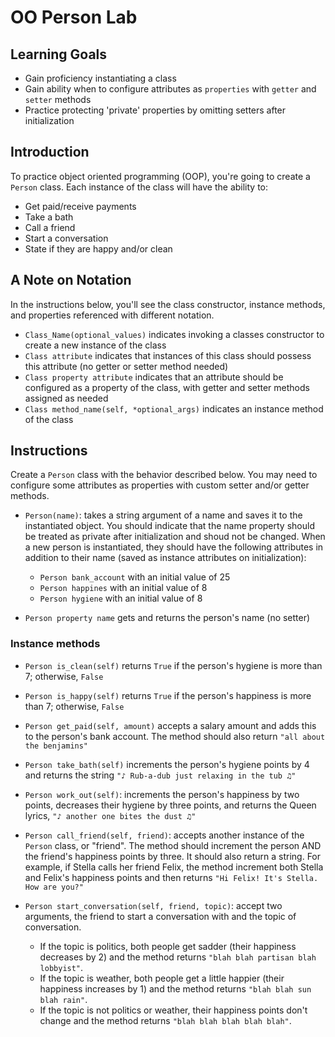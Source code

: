 # OO Person Lab

## Learning Goals

- Gain proficiency instantiating a class
- Gain ability when to configure attributes as `properties` with `getter` and `setter` methods
- Practice protecting 'private' properties by omitting setters after initialization

## Introduction

To practice object oriented programming (OOP), you're going to create a `Person` class. Each instance of the class will have the ability to:

- Get paid/receive payments
- Take a bath
- Call a friend
- Start a conversation
- State if they are happy and/or clean

## A Note on Notation

In the instructions below, you'll see the class constructor, instance methods, and properties referenced with different notation.
- `Class_Name(optional_values)` indicates invoking a classes constructor to create a new instance of the class
- `Class attribute` indicates that instances of this class should possess this attribute (no getter or setter method needed)
- `Class property attribute` indicates that an attribute should be configured as a property of the class, with getter and setter methods assigned as needed
- `Class method_name(self, *optional_args)` indicates an instance method of the class

## Instructions

Create a `Person` class with the behavior described below. You may need to configure some attributes as properties with custom setter and/or getter methods.

- `Person(name)`: takes a string argument of a name and saves it to the instantiated object. You should indicate that the name property should be treated as private after initialization and shoud not be changed. When a new person is instantiated, they should have the following attributes in addition to their name (saved as instance attributes on initialization):

    - `Person bank_account` with an initial value of 25
    - `Person happines` with an initial value of 8
    - `Person hygiene` with an initial value of 8

- `Person property name` gets and returns the person's name (no setter)

### Instance methods

- `Person is_clean(self)` returns `True` if the person's hygiene is more than 7; otherwise, `False`
- `Person is_happy(self)` returns `True` if the person's happiness is more than 7; otherwise, `False`
- `Person get_paid(self, amount)` accepts a salary amount and adds this to the person's bank account. The method should also return `"all about the benjamins"`
- `Person take_bath(self)` increments the person's hygiene points by 4 and returns the string `"♪ Rub-a-dub just relaxing in the tub ♫"`
- `Person work_out(self)`: increments the person's happiness by two points, decreases
  their hygiene by three points, and returns the Queen lyrics,
  `"♪ another one bites the dust ♫"`
- `Person call_friend(self, friend)`: accepts another instance of the `Person` class,
  or "friend". The method should increment the person AND the friend's happiness
  points by three. It should also return a string. For example, if Stella calls
  her friend Felix, the method increment both Stella and Felix's happiness
  points and then returns `"Hi Felix! It's Stella. How are you?"`
- `Person start_conversation(self, friend, topic)`: accept two arguments, the friend
  to start a conversation with and the topic of conversation.

  - If the topic is politics, both people get sadder (their happiness decreases
    by 2) and the method returns `"blah blah partisan blah lobbyist"`.
  - If the topic is weather, both people get a little happier (their happiness
    increases by 1) and the method returns `"blah blah sun blah rain"`.
  - If the topic is not politics or weather, their happiness points don't change
    and the method returns `"blah blah blah blah blah"`.

